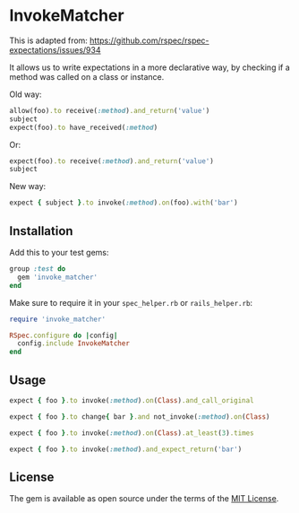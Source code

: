 # InvokeMatcher

This is adapted from: https://github.com/rspec/rspec-expectations/issues/934

It allows us to write expectations in a more declarative way, by checking if a
method was called on a class or instance.

Old way:

```ruby
allow(foo).to receive(:method).and_return('value')
subject
expect(foo).to have_received(:method)
```

Or:

```ruby
expect(foo).to receive(:method).and_return('value')
subject
```

New way:

```ruby
expect { subject }.to invoke(:method).on(foo).with('bar')
```

## Installation

Add this to your test gems:

```ruby
group :test do
  gem 'invoke_matcher'
end
```

Make sure to require it in your `spec_helper.rb` or `rails_helper.rb`:

```ruby
require 'invoke_matcher'

RSpec.configure do |config|
  config.include InvokeMatcher
end
```

## Usage

```ruby
expect { foo }.to invoke(:method).on(Class).and_call_original

expect { foo }.to change{ bar }.and not_invoke(:method).on(Class)

expect { foo }.to invoke(:method).on(Class).at_least(3).times

expect { foo }.to invoke(:method).and_expect_return('bar')
```

## License

The gem is available as open source under the terms of the [MIT License](https://opensource.org/licenses/MIT).

